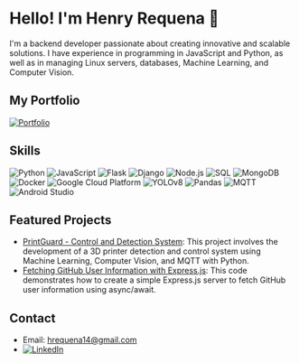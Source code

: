 # Hello! I'm Henry Requena 👋

I'm a backend developer passionate about creating innovative and scalable solutions. I have experience in programming in JavaScript and Python, as well as in managing Linux servers, databases, Machine Learning, and Computer Vision.

## My Portfolio

[![Portfolio](https://img.shields.io/badge/My%20Portfolio-Download%20PDF-blue?style=for-the-badge&logo=adobe-acrobat-reader)](Henry%20Requena%20-%20Resume%202024.pdf)

## Skills

![Python](https://img.shields.io/badge/-Python-3776AB?style=flat-square&logo=python&logoColor=white) ![JavaScript](https://img.shields.io/badge/-JavaScript-F7DF1E?style=flat-square&logo=javascript&logoColor=black) ![Flask](https://img.shields.io/badge/-Flask-000000?style=flat-square&logo=flask&logoColor=white) ![Django](https://img.shields.io/badge/-Django-092E20?style=flat-square&logo=django&logoColor=white) ![Node.js](https://img.shields.io/badge/-Node.js-339933?style=flat-square&logo=node.js&logoColor=white) ![SQL](https://img.shields.io/badge/-SQL-4479A1?style=flat-square&logo=postgresql&logoColor=white) ![MongoDB](https://img.shields.io/badge/-MongoDB-47A248?style=flat-square&logo=mongodb&logoColor=white) ![Docker](https://img.shields.io/badge/-Docker-2496ED?style=flat-square&logo=docker&logoColor=white) ![Google Cloud Platform](https://img.shields.io/badge/-Google%20Cloud%20Platform-4285F4?style=flat-square&logo=google-cloud&logoColor=white) ![YOLOv8](https://img.shields.io/badge/-YOLOv8-000000?style=flat-square&logo=PyTorch&logoColor=white) ![Pandas](https://img.shields.io/badge/-Pandas-150458?style=flat-square&logo=pandas&logoColor=white) ![MQTT](https://img.shields.io/badge/-MQTT-FF9900?style=flat-square&logo=eclipse-mosquitto&logoColor=white) ![Android Studio](https://img.shields.io/badge/-Android%20Studio-3DDC84?style=flat-square&logo=android-studio&logoColor=white)

## Featured Projects

- [PrintGuard - Control and Detection System](https://github.com/hrbackdev/printguard): This project involves the development of a 3D printer detection and control system using Machine Learning, Computer Vision, and MQTT with Python.
- [Fetching GitHub User Information with Express.js](https://github.com/hrbackdev/gitapi): This code demonstrates how to create a simple Express.js server to fetch GitHub user information using async/await.

## Contact

- Email: hrequena14@gmail.com
- [![LinkedIn](https://img.shields.io/badge/-LinkedIn-0077B5?style=flat-square&logo=linkedin&logoColor=white)](https://www.linkedin.com/in/inghenryrequena/)
